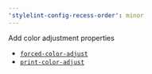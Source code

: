 ```yaml
---
'stylelint-config-recess-order': minor
---
```


Add color adjustment properties

- [`forced-color-adjust`](https://developer.mozilla.org/en-US/docs/Web/CSS/forced-color-adjust)
- [`print-color-adjust`](https://developer.mozilla.org/en-US/docs/Web/CSS/print-color-adjust)

